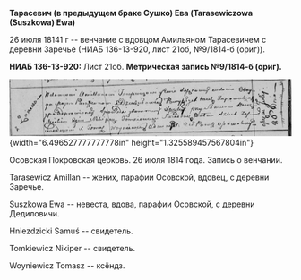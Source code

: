 **Тарасевич (в предыдущем браке Сушко) Ева (Tarasewiczowa (Suszkowa)
Ewa)**

26 июля 18141 г -- венчание с вдовцом Амильяном Тарасевичем с деревни
Заречье (НИАБ 136-13-920, лист 21об, №9/1814-б (ориг)).

**НИАБ 136-13-920:** Лист 21об. **Метрическая запись №9/1814-б (ориг).**

![](./media/8a0623a521c3d2a69379a73d69e1bb45c83f1d02.png){width="6.496527777777778in"
height="1.325589457567804in"}

Осовская Покровская церковь. 26 июля 1814 года. Запись о венчании.

Tarasewicz Amillan -- жених, парафии Осовской, вдовец, с деревни
Заречье.

Suszkowa Ewa -- невеста, вдова, парафии Осовской, с деревни Дедиловичи.

Hniezdzicki Samuś -- свидетель.

Tomkiewicz Nikiper -- свидетель.

Woyniewicz Tomasz -- ксёндз.
